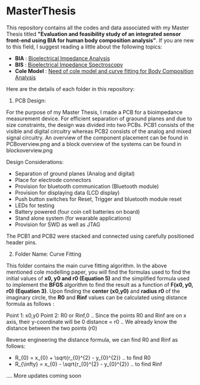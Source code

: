 # MasterThesis
This repository contains all the codes and data associated with my Master Thesis titled **"Evaluation and feasibility study of an integrated sensor front-end using BIA for human body composition analysis"**. If you are new to this field, I suggest reading a little about the following topics:

- **BIA** : [Bioelectrical Impedance Analysis](https://en.wikipedia.org/wiki/Bioelectrical_impedance_analysis)
- **BIS** : [Bioelectrical Impedance Spectroscopy](https://en.wikipedia.org/wiki/Bioelectrical_impedance_analysis)
- **Cole Model** : [Need of cole model and curve fitting for Body Composition Analysis](https://iopscience.iop.org/article/10.1088/0967-3334/34/10/1239)

Here are the details of each folder in this repository:

1) PCB Design:

For the purpose of my Master Thesis, I made a PCB for a bioimpedance measurement device. For efficient separation of graound planes and due to size constraints, the design was divided into two PCBs. PCB1 consists of the visible and digital circuitry whereas PCB2 consists of the analog and mixed signal circuitry. An overview of the component placement can be found in PCBoverview.png and a block overview of the systems can be found in blockoverview.png

Design Considerations:

- Separation of ground planes (Analog and digital)
- Place for electrode connectors
- Provision for bluetooth communication (Bluetooth module)
- Provision for displaying data (LCD display)
- Push button switches for Reset, Trigger and bluetooth module reset
- LEDs for testing
- Battery powered (four coin cell batteries on board)
- Stand alone system (for wearable applications)
- Provision for SWD as well as JTAG


The PCB1 and PCB2 were stacked and connected using carefully positioned header pins. 

2) Folder Name: Curve Fitting

This folder contains the main curve fitting algorithm. In the above mentioned cole modelling paper, you will find the formulas used to find the initial values of **x0, y0 and r0 (Equation 5)** and the simplified formula used to implement the **BFGS** algorithm to find the result as a function of **F(x0, y0, r0)** **(Equation 3)**. Upon finding the **center** **(x0,y0)** and **radius** **r0** of the imaginary circle, the **R0** and **Rinf** values can be calculated using distance formula as follows :

Point 1: x0,y0
Point 2: R0 or Rinf,0 .. Since the points R0 and Rinf are on x axis, their y-coordinate will be 0
distance = r0 .. We already know the distance between the two points (r0) 

Reverse engineering the distance formula, we can find R0 and Rinf as follows:
- R_{0} = x_{0} + \sqrt{r_{0}^{2} - y_{0}^{2}} .. to find R0
- R_{\infty}  = x_{0} - \sqrt{r_{0}^{2} - y_{0}^{2}} .. to find Rinf


.... More updates coming soon 
